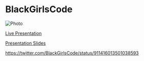 # BlackGirlsCode

![Photo](https://photos-5.dropbox.com/t/2/AAC7cRYSR0kchYpf7A0QAJCQ2s6Xk3_t0eTrOHugHcZcgQ/12/2532479/png/32x32/3/1506499200/0/2/photo_100.png/ENLj-QEY6vXLQCACKAI/jzR6bJIlRL_yd_HG60l73g3VRhA9N-ZfpNRbAPt_BZg?dl=0&size=1024x768&size_mode=3 "photo")

[Live Presentation](https://www.dropbox.com/s/n20cvt6siyrhc4h/presentation.mov?dl=0)

[Presentation Slides](https://www.dropbox.com/s/7wt2zv16vadhmez/kIP%20APP-%20Presentation.key?dl=0)

https://twitter.com/BlackGirlsCode/status/911416013501038593
